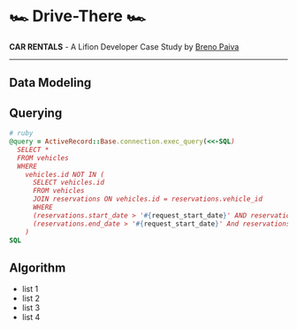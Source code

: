 # 🏎️ Drive-There 🏎️
**CAR RENTALS** - A Lifion Developer Case Study by [Breno Paiva](http://www.breno.space "Breno•Space")
******
## Data Modeling

## Querying
```ruby
# ruby
@query = ActiveRecord::Base.connection.exec_query(<<-SQL)
  SELECT *
  FROM vehicles
  WHERE
    vehicles.id NOT IN (
      SELECT vehicles.id
      FROM vehicles
      JOIN reservations ON vehicles.id = reservations.vehicle_id
      WHERE
      (reservations.start_date > '#{request_start_date}' AND reservations.start_date < '#{request_end_date}') OR
      (reservations.end_date > '#{request_start_date}' And reservations.end_date < '#{request_end_date}')
    )
SQL
```

## Algorithm


- list 1
- list 2
- list 3
- list 4
